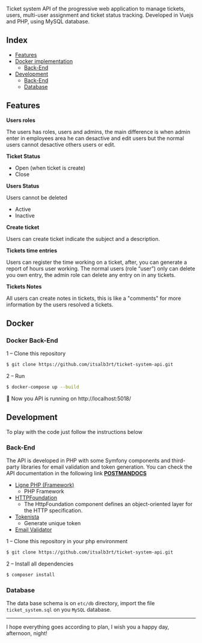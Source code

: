 Ticket system API of the progressive web application to manage tickets, users, multi-user assignment and ticket status tracking. Developed in Vuejs and PHP, using MySQL database.

## Index
- [Features](#features)
- [Docker implementation](#docker)
  - [Back-End](#docker-back-end)
- [Development](#development)
  - [Back-End](#back-end)
  - [Database](#database)
## Features

**Users roles**

The users has roles, users and admins, the main difference is when admin enter in employees area he can desactive and edit users but the normal users cannot desactive others users or edit.

**Ticket Status**

- Open (when ticket is create)
- Close

**Users Status**

Users cannot be deleted
- Active
- Inactive

**Create ticket**

Users can create ticket indicate the subject and a description.

**Tickets time entries**

Users can register the time working on a ticket, after, you can generate a report of hours user working. The normal users (role “user”) only can delete you own entry, the admin role can delete any entry on in any tickets.

**Tickets Notes**

All users can create notes in tickets, this is like a "comments" for more information by the users resolved a tickets.


## Docker

### Docker Back-End

1 – Clone this repository
```bash
$ git clone https://github.com/itsalb3rt/ticket-system-api.git
```
2 – Run
```bash
$ docker-compose up --build
```
:tada: Now you API is running on http://localhost:5018/

## Development

To play with the code just follow the instructions below

### Back-End

The API is developed in PHP with some Symfony components and third-party libraries for email validation and token generation. You can check the API documentation in the following link [**POSTMANDOCS**](https://documenter.getpostman.com/view/5796243/SWDzeLgP?version=latest)

- [Ligne PHP (Framework)](https://ligne-framework.gitbook.io/ligne-framework-php/)
    - PHP Framework
- [HTTPFoundation](https://symfony.com/doc/current/components/http_foundation.html)
    - The HttpFoundation component defines an object-oriented layer for the HTTP specification.
- [Tokenista](https://packagist.org/packages/ingenerator/tokenista)
    - Generate unique token
- [Email Validator](https://packagist.org/packages/egulias/email-validator)


1 – Clone this repository in your php environment
```bash
$ git clone https://github.com/itsalb3rt/ticket-system-api.git

```
2 – Install all dependencies
```bash
$ composer install
```

### Database

The data base schema is on `etc/db` directory, import the file `ticket_system.sql` on you `MySQL` database.

---

I hope everything goes according to plan, I wish you a happy day, afternoon, night!
